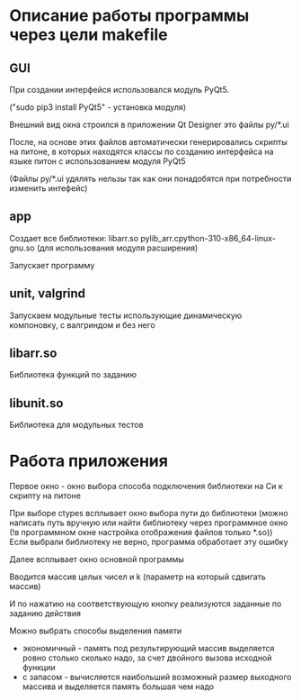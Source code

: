 # Описание работы программы через цели makefile

## GUI
При создании интерфейся использовался модуль PyQt5. 

("sudo pip3 install PyQt5" - установка модуля)

Внешний вид окна строился в приложении Qt Designer это файлы py/*.ui

После, на основе этих файлов автоматически генерировались скрипты на питоне, в которых находятся классы по созданию интерфейса на языке питон с использованием модуля PyQt5 

(Файлы py/*.ui удялять нельзы так как они понадобятся при потребности изменить интефейс)

## app
Создает все библиотеки: libarr.so pylib_arr.cpython-310-x86_64-linux-gnu.so (для использования модуля расширения)

Запускает программу

## unit, valgrind
Запускаем модульные тесты использующие динамическую компоновку, с валгриндом и без него

## libarr.so
Библиотека функций по заданию 


## libunit.so
Библиотека для модульных тестов



# Работа приложения
Первое окно - окно выбора способа подключения библиотеки на Си к скрипту на питоне

При выборе ctypes всплывает окно выбора пути до библиотеки (можно написать путь вручную или найти библиотеку через программное окно (!в программном окне настройка отображения файлов только *.so)) Если выбрали библиотеку не верно, программа обработает эту ошибку

Далее всплывает окно основной программы

Вводится массив целых чисел и k (параметр на который сдвигать массив)

И по нажатию на соответствующую кнопку реализуются заданные по заданию действия

Можно выбрать способы выделения памяти
- экономичный - память под результирующий массив выделяется ровно столько сколько надо, за счет двойного вызова исходной функции
- с запасом - вычисляется наибольший возможный размер выходного массива и выделяется память большая чем надо

